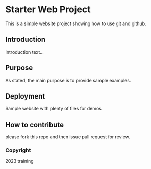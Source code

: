 # Starter Web Project

This is a simple website project showing how to use git and github.

## Introduction

Introduction text...

## Purpose

As stated, the main purpose is to provide sample examples.

## Deployment

Sample website with plenty of files for demos

## How to contribute

please fork this repo and then issue pull request for review.

### Copyright
2023 training